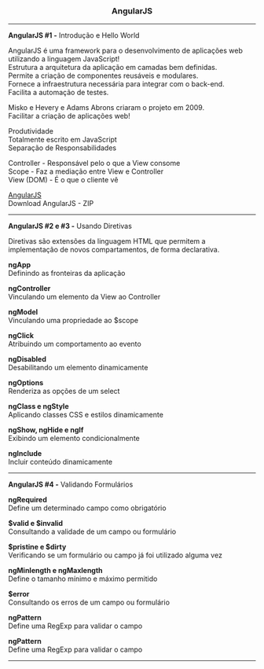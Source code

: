 <h3 align="center">AngularJS</h3>

---

**AngularJS #1 -** Introdução e Hello World

AngularJS é uma framework para o desenvolvimento de aplicações web utilizando a linguagem JavaScript! <br>
Estrutura a arquitetura da aplicação em camadas bem definidas. <br>
Permite a criação de componentes reusáveis e modulares. <br>
Fornece a infraestrutura necessária para integrar com o back-end. <br>
Facilita a automação de testes.

Misko e Hevery e Adams Abrons criaram o projeto em 2009. <br>
Facilitar a criação de aplicações web!

Produtividade <br>
Totalmente escrito em JavaScript <br>
Separação de Responsabilidades

Controller - Responsável pelo o que a View consome <br>
Scope - Faz a mediação entre View e Controller <br>
View (DOM) - É o que o cliente vê

[AngularJS](https://angularjs.org/) <br>
Download AngularJS - ZIP

---

**AngularJS #2 e #3 -** Usando Diretivas

Diretivas são extensões da linguagem HTML que permitem a implementação de novos compartamentos, de forma declarativa.

**ngApp** <br>
Definindo as fronteiras da aplicação

**ngController** <br>
Vinculando um elemento da View ao Controller

**ngModel** <br>
Vinculando uma propriedade ao $scope

**ngClick** <br>
Atribuindo um comportamento ao evento

**ngDisabled** <br>
Desabilitando um elemento dinamicamente

**ngOptions** <br>
Renderiza as opções de um select

**ngClass e ngStyle** <br>
Aplicando classes CSS e estilos dinamicamente

**ngShow, ngHide e ngIf** <br>
Exibindo um elemento condicionalmente

**ngInclude** <br>
Incluir conteúdo dinamicamente

---

**AngularJS #4 -** Validando Formulários

**ngRequired** <br>
Define um determinado campo como obrigatório

**$valid e $invalid** <br>
Consultando a validade de um campo ou formulário

**$pristine e $dirty** <br>
Verificando se um formulário ou campo já foi utilizado alguma vez

**ngMinlength e ngMaxlength** <br>
Define o tamanho mínimo e máximo permitido

**$error** <br>
Consultando os erros de um campo ou formulário

**ngPattern** <br>
Define uma RegExp para validar o campo

**ngPattern** <br>
Define uma RegExp para validar o campo

---